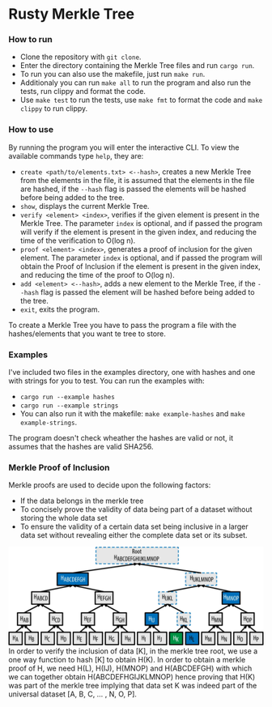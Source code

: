 # Rusty Merkle Tree

### How to run
- Clone the repository with `git clone`.
- Enter the directory containing the Merkle Tree files and run `cargo run`.
- To run you can also use the makefile, just run `make run`.
- Additionaly you can run `make all` to run the program and also run the tests, run clippy and format the code.
- Use `make test` to run the tests, use `make fmt` to format the code and `make clippy` to run clippy.

### How to use
By running the program you will enter the interactive CLI. To view the available commands type `help`, they are:
- `create <path/to/elements.txt> <--hash>`, creates a new Merkle Tree from the elements in the file, it is assumed that the elements in the file are hashed, if the `--hash` flag is passed the elements will be hashed before being added to the tree.
- `show`, displays the current Merkle Tree.
- `verify <element> <index>`, verifies if the given element is present in the Merkle Tree. The parameter `index` is optional, and if passed the program will verify if the element is present in the given index, and reducing the time of the verification to O(log n).
- `proof <element> <index>`, generates a proof of inclusion for the given element. The parameter `index` is optional, and if passed the program will obtain the Proof of Inclusion if the element is present in the given index, and reducing the time of the proof to O(log n).
- `add <element> <--hash>`, adds a new element to the Merkle Tree, if the `--hash` flag is passed the element will be hashed before being added to the tree.
- `exit`, exits the program.

To create a Merkle Tree you have to pass the program a file with the hashes/elements that you want te tree to store.

### Examples
I've included two files in the examples directory, one with hashes and one with strings for you to test.
You can run the examples with:
- `cargo run --example hashes`
- `cargo run --example strings`
- You can also run it with the makefile: `make example-hashes` and `make example-strings`.

The program doesn't check wheather the hashes are valid or not, it assumes that the hashes are valid SHA256.

### Merkle Proof of Inclusion
Merkle proofs are used to decide upon the following factors:

- If the data belongs in the merkle tree
- To concisely prove the validity of data being part of a dataset without storing the whole data set
- To ensure the validity of a certain data set being inclusive in a larger data set without revealing either the complete data set or its subset.

![alt text](img/proof-of-inclusion.png)
In order to verify the inclusion of data [K], in the merkle tree root, we use a one way function to hash [K] to obtain H(K).
In order to obtain a merkle proof of H, we need H(L), H(IJ), H(MNOP) and H(ABCDEFGH) with which we can together obtain H(ABCDEFHGIJKLMNOP) hence proving that H(K) was part of the merkle tree implying that data set K was indeed part of the universal dataset [A, B, C, … , N, O, P].
